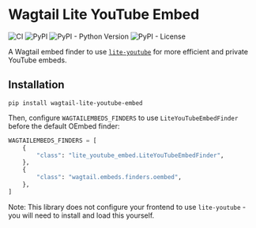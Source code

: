 # Wagtail Lite YouTube Embed

![CI](https://github.com/RealOrangeOne/wagtail-lite-youtube-embed/workflows/CI/badge.svg)
![PyPI](https://img.shields.io/pypi/v/wagtail-lite-youtube-embed.svg)
![PyPI - Python Version](https://img.shields.io/pypi/pyversions/wagtail-lite-youtube-embed.svg)
![PyPI - License](https://img.shields.io/pypi/l/wagtail-lite-youtube-embed.svg)

A Wagtail embed finder to use [`lite-youtube`](https://github.com/paulirish/lite-youtube-embed) for more efficient and private YouTube embeds.

## Installation

```
pip install wagtail-lite-youtube-embed
```

Then, configure `WAGTAILEMBEDS_FINDERS` to use `LiteYouTubeEmbedFinder` before the default OEmbed finder:

```python
WAGTAILEMBEDS_FINDERS = [
    {
        "class": "lite_youtube_embed.LiteYouTubeEmbedFinder",
    },
    {
        "class": "wagtail.embeds.finders.oembed",
    },
]
```

Note: This library does not configure your frontend to use `lite-youtube` - you will need to install and load this yourself.
